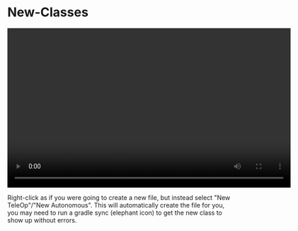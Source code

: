 # New-Classes


<video width="640" height="360" controls src="newClassDemo.mp4">
  Your browser does not support the video tag.
</video>

Right-click as if you were going to create a new file, but instead select "New TeleOp"/"New Autonomous". This will automatically create the file for you, you may need to run a gradle sync (elephant icon) to get the new class to show up without errors.
